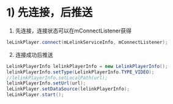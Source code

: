 # 1\) 先连接，后推送

1. 先连接，连接状态可以在mConnectListener获得
```java
leLinkPlayer.connect(mLelinkServiceInfo, mConnectListener);
```
2. 连接成功后推送
```java
LelinkPlayerInfo lelinkPlayerInfo = new LelinkPlayerInfo();
lelinkPlayerInfo.setType(LelinkPlayerInfo.TYPE_VIDEO);
//lelinkPlayerInfo.setLocalPath(url);
lelinkPlayerInfo.setUrl(url);
leLinkPlayer.setDataSource(lelinkPlayerInfo);
leLinkPlayer.start();
```